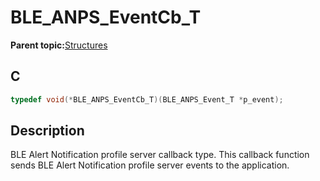 # BLE\_ANPS\_EventCb\_T

**Parent topic:**[Structures](GUID-C2C07744-E951-4565-83DD-240DDA245648.md)

## C

```c
typedef void(*BLE_ANPS_EventCb_T)(BLE_ANPS_Event_T *p_event);
```

## Description

BLE Alert Notification profile server callback type. This callback function sends BLE Alert Notification profile server events to the application.


